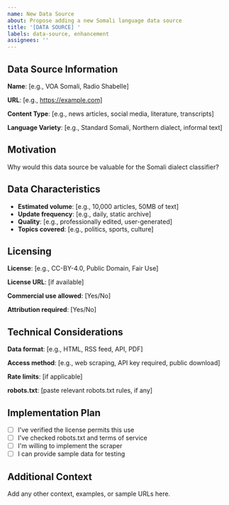 ```yaml
---
name: New Data Source
about: Propose adding a new Somali language data source
title: '[DATA SOURCE] '
labels: data-source, enhancement
assignees: ''
---
```


## Data Source Information

**Name**: [e.g., VOA Somali, Radio Shabelle]

**URL**: [e.g., https://example.com]

**Content Type**: [e.g., news articles, social media, literature, transcripts]

**Language Variety**: [e.g., Standard Somali, Northern dialect, informal text]

## Motivation

Why would this data source be valuable for the Somali dialect classifier?

## Data Characteristics

- **Estimated volume**: [e.g., 10,000 articles, 50MB of text]
- **Update frequency**: [e.g., daily, static archive]
- **Quality**: [e.g., professionally edited, user-generated]
- **Topics covered**: [e.g., politics, sports, culture]

## Licensing

**License**: [e.g., CC-BY-4.0, Public Domain, Fair Use]

**License URL**: [if available]

**Commercial use allowed**: [Yes/No]

**Attribution required**: [Yes/No]

## Technical Considerations

**Data format**: [e.g., HTML, RSS feed, API, PDF]

**Access method**: [e.g., web scraping, API key required, public download]

**Rate limits**: [if applicable]

**robots.txt**: [paste relevant robots.txt rules, if any]

## Implementation Plan

- [ ] I've verified the license permits this use
- [ ] I've checked robots.txt and terms of service
- [ ] I'm willing to implement the scraper
- [ ] I can provide sample data for testing

## Additional Context

Add any other context, examples, or sample URLs here.
